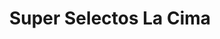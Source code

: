 ---
title: "Super Selectos La Cima"
url: /san-salvador/super-selectos-la-cima/
shop: supermercado
---